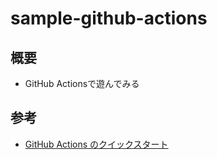 # sample-github-actions

## 概要

- GitHub Actionsで遊んでみる

## 参考

- [GitHub Actions のクイックスタート](https://docs.github.com/ja/actions/quickstart)